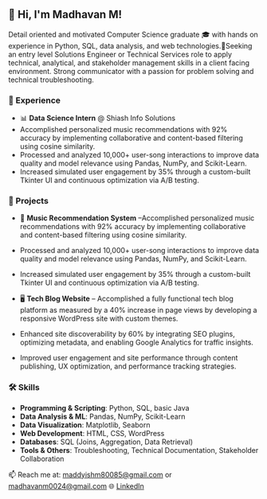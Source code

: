 ## 👋 Hi, I'm Madhavan M!

Detail oriented and motivated Computer Science graduate 🎓 with hands on experience in Python, SQL, data 
analysis, and web technologies.🔧Seeking an entry level Solutions Engineer or Technical Services role to apply 
technical, analytical, and stakeholder management skills in a client facing environment. Strong 
communicator with a passion for problem solving and technical troubleshooting.

### 💼 Experience
- 📊 **Data Science Intern** @ Shiash Info Solutions  
- Accomplished personalized music recommendations with 92% accuracy by implementing 
collaborative and content-based filtering using cosine similarity. 
- Processed and analyzed 10,000+ user-song interactions to improve data quality and model relevance 
using Pandas, NumPy, and Scikit-Learn. 
- Increased simulated user engagement by 35% through a custom-built Tkinter UI and continuous 
optimization via A/B testing.

### 🚀 Projects
- 🎵 **Music Recommendation System** –Accomplished personalized music recommendations with 92% accuracy by implementing 
collaborative and content-based filtering using cosine similarity. 
- Processed and analyzed 10,000+ user-song interactions to improve data quality and model relevance 
using Pandas, NumPy, and Scikit-Learn. 
- Increased simulated user engagement by 35% through a custom-built Tkinter UI and continuous 
optimization via A/B testing.

- 🖥️ **Tech Blog Website** – Accomplished a fully functional tech blog platform as measured by a 40% increase in page views by 
developing a responsive WordPress site with custom themes. 
- Enhanced site discoverability by 60% by integrating SEO plugins, optimizing metadata, and enabling 
Google Analytics for traffic insights. 
- Improved user engagement and site performance through content publishing, UX optimization, and 
performance tracking strategies.
 
### 🛠️ Skills
- **Programming & Scripting**: Python, SQL, basic Java 
- **Data Analysis & ML**: Pandas, NumPy, Scikit-Learn 
- **Data Visualization**: Matplotlib, Seaborn 
- **Web Development**: HTML, CSS, WordPress 
- **Databases**: SQL (Joins, Aggregation, Data Retrieval) 
- **Tools & Others**: Troubleshooting, Technical Documentation, Stakeholder Collaboration

📫 Reach me at: maddyishm80085@gmail.com  or madhavanm0024@gmail.com
🌐 [LinkedIn](https://www.linkedin.com/in/madhavan-m2004)
